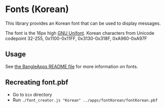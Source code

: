 # Fonts (Korean)

This library provides an Korean font that can be used to display messages.

The font is the 16px high [GNU Unifont](https://unifoundry.com/unifont/index.html).
Korean characters from Unicode codepoint 32-255, 0x1100-0x11FF, 0x3130-0x318F, 0xA960-0xA97F

## Usage

See [the BangleApps README file](https://github.com/espruino/BangleApps/blob/master/README.md#api-reference)
for more information on fonts.


## Recreating font.pbf

* Go to `bin` directory
* Run `./font_creator.js "Korean" ../apps/fontKorean/fontKorean.pbf`